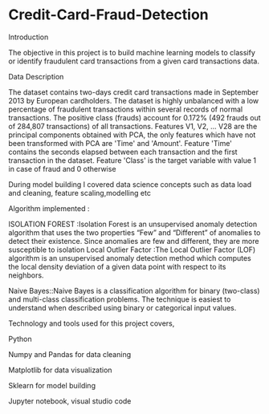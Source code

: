 # Credit-Card-Fraud-Detection
Introduction

The objective in this project is to build machine learning models to classify or identify fraudulent card transactions from a given card transactions data.

Data Description

The dataset contains two-days credit card transactions made in September 2013 by European cardholders. The dataset is highly unbalanced with a low percentage of fraudulent transactions within several records of normal transactions. The positive class (frauds) account for 0.172% (492 frauds out of 284,807 transactions) of all transactions.
Features V1, V2, ... V28 are the principal components obtained with PCA, the only features which have not been transformed with PCA are 'Time' and 'Amount'. Feature 'Time' contains the seconds elapsed between each transaction and the first transaction in the dataset. Feature 'Class' is the target variable with value 1 in case of fraud and 0 otherwise


During model building I covered  data science concepts such as data load and cleaning, feature scaling,modelling  etc

Algorithm implemented :

ISOLATION FOREST :Isolation Forest is an unsupervised anomaly detection algorithm that uses the two properties “Few” and “Different” of anomalies to detect their existence. Since anomalies are few and different, they are more susceptible to isolation
Local Outlier Factor :The Local Outlier Factor (LOF) algorithm is an unsupervised anomaly detection method which computes the local density deviation of a given data point with respect to its neighbors.

Naive Bayes::Naive Bayes is a classification algorithm for binary (two-class) and multi-class classification problems. The technique is easiest to understand when described using binary or categorical input values.

Technology and tools used for  this project covers,

Python

Numpy and Pandas for data cleaning

Matplotlib for data visualization

Sklearn for model building

Jupyter notebook, visual studio code

